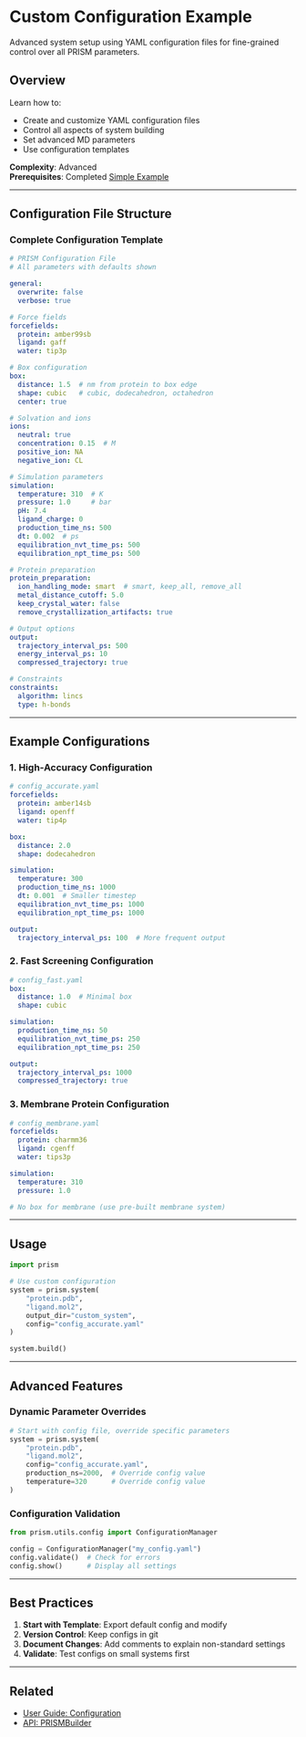 # Custom Configuration Example

Advanced system setup using YAML configuration files for fine-grained control over all PRISM parameters.

## Overview

Learn how to:
- Create and customize YAML configuration files
- Control all aspects of system building
- Set advanced MD parameters
- Use configuration templates

**Complexity**: Advanced  
**Prerequisites**: Completed [Simple Example](simple.md)

---

## Configuration File Structure

### Complete Configuration Template

```yaml
# PRISM Configuration File
# All parameters with defaults shown

general:
  overwrite: false
  verbose: true

# Force fields
forcefields:
  protein: amber99sb
  ligand: gaff
  water: tip3p

# Box configuration
box:
  distance: 1.5  # nm from protein to box edge
  shape: cubic   # cubic, dodecahedron, octahedron
  center: true

# Solvation and ions
ions:
  neutral: true
  concentration: 0.15  # M
  positive_ion: NA
  negative_ion: CL

# Simulation parameters
simulation:
  temperature: 310  # K
  pressure: 1.0     # bar
  pH: 7.4
  ligand_charge: 0
  production_time_ns: 500
  dt: 0.002  # ps
  equilibration_nvt_time_ps: 500
  equilibration_npt_time_ps: 500

# Protein preparation
protein_preparation:
  ion_handling_mode: smart  # smart, keep_all, remove_all
  metal_distance_cutoff: 5.0
  keep_crystal_water: false
  remove_crystallization_artifacts: true

# Output options
output:
  trajectory_interval_ps: 500
  energy_interval_ps: 10
  compressed_trajectory: true

# Constraints
constraints:
  algorithm: lincs
  type: h-bonds
```

---

## Example Configurations

### 1. High-Accuracy Configuration

```yaml
# config_accurate.yaml
forcefields:
  protein: amber14sb
  ligand: openff
  water: tip4p

box:
  distance: 2.0
  shape: dodecahedron

simulation:
  temperature: 300
  production_time_ns: 1000
  dt: 0.001  # Smaller timestep
  equilibration_nvt_time_ps: 1000
  equilibration_npt_time_ps: 1000

output:
  trajectory_interval_ps: 100  # More frequent output
```

### 2. Fast Screening Configuration

```yaml
# config_fast.yaml
box:
  distance: 1.0  # Minimal box
  shape: cubic

simulation:
  production_time_ns: 50
  equilibration_nvt_time_ps: 250
  equilibration_npt_time_ps: 250

output:
  trajectory_interval_ps: 1000
  compressed_trajectory: true
```

### 3. Membrane Protein Configuration

```yaml
# config_membrane.yaml
forcefields:
  protein: charmm36
  ligand: cgenff
  water: tips3p

simulation:
  temperature: 310
  pressure: 1.0

# No box for membrane (use pre-built membrane system)
```

---

## Usage

```python
import prism

# Use custom configuration
system = prism.system(
    "protein.pdb",
    "ligand.mol2",
    output_dir="custom_system",
    config="config_accurate.yaml"
)

system.build()
```

---

## Advanced Features

### Dynamic Parameter Overrides

```python
# Start with config file, override specific parameters
system = prism.system(
    "protein.pdb",
    "ligand.mol2",
    config="config_accurate.yaml",
    production_ns=2000,  # Override config value
    temperature=320      # Override config value
)
```

### Configuration Validation

```python
from prism.utils.config import ConfigurationManager

config = ConfigurationManager("my_config.yaml")
config.validate()  # Check for errors
config.show()      # Display all settings
```

---

## Best Practices

1. **Start with Template**: Export default config and modify
2. **Version Control**: Keep configs in git
3. **Document Changes**: Add comments to explain non-standard settings
4. **Validate**: Test configs on small systems first

---

## Related

- [User Guide: Configuration](../user-guide/configuration.md)
- [API: PRISMBuilder](../api/builder.md)
